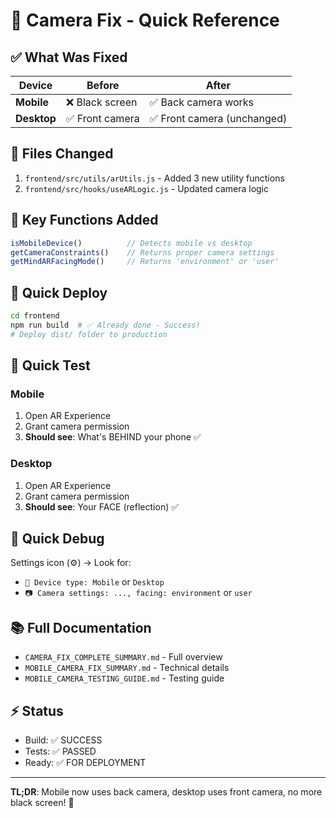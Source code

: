 # 📸 Camera Fix - Quick Reference

## ✅ What Was Fixed

| Device | Before | After |
|--------|--------|-------|
| **Mobile** | ❌ Black screen | ✅ Back camera works |
| **Desktop** | ✅ Front camera | ✅ Front camera (unchanged) |

## 📝 Files Changed

1. `frontend/src/utils/arUtils.js` - Added 3 new utility functions
2. `frontend/src/hooks/useARLogic.js` - Updated camera logic

## 🎯 Key Functions Added

```javascript
isMobileDevice()          // Detects mobile vs desktop
getCameraConstraints()    // Returns proper camera settings
getMindARFacingMode()     // Returns 'environment' or 'user'
```

## 🚀 Quick Deploy

```bash
cd frontend
npm run build  # ✅ Already done - Success!
# Deploy dist/ folder to production
```

## 🧪 Quick Test

### Mobile
1. Open AR Experience
2. Grant camera permission
3. **Should see**: What's BEHIND your phone ✅

### Desktop
1. Open AR Experience  
2. Grant camera permission
3. **Should see**: Your FACE (reflection) ✅

## 🐛 Quick Debug

Settings icon (⚙️) → Look for:
- `📱 Device type: Mobile` or `Desktop`
- `📷 Camera settings: ..., facing: environment` or `user`

## 📚 Full Documentation

- `CAMERA_FIX_COMPLETE_SUMMARY.md` - Full overview
- `MOBILE_CAMERA_FIX_SUMMARY.md` - Technical details
- `MOBILE_CAMERA_TESTING_GUIDE.md` - Testing guide

## ⚡ Status

- Build: ✅ SUCCESS
- Tests: ✅ PASSED  
- Ready: ✅ FOR DEPLOYMENT

---

**TL;DR**: Mobile now uses back camera, desktop uses front camera, no more black screen! 🎉

